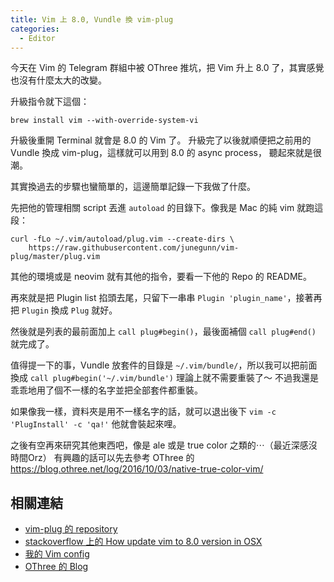 ```yaml
---
title: Vim 上 8.0, Vundle 換 vim-plug
categories:
  - Editor
---
```


今天在 Vim 的 Telegram 群組中被 OThree 推坑，把 Vim 升上 8.0 了，其實感覺也沒有什麼太大的改變。

升級指令就下這個：

```
brew install vim --with-override-system-vi
```

升級後重開 Terminal 就會是 8.0 的 Vim 了。
升級完了以後就順便把之前用的 Vundle 換成 vim-plug，這樣就可以用到 8.0 的 async process，
聽起來就是很潮。


其實換過去的步驟也蠻簡單的，這邊簡單記錄一下我做了什麼。

先把他的管理相關 script 丟進 `autoload` 的目錄下。像我是 Mac 的純 vim 就跑這
段：

```
curl -fLo ~/.vim/autoload/plug.vim --create-dirs \
    https://raw.githubusercontent.com/junegunn/vim-plug/master/plug.vim
```

其他的環境或是 neovim 就有其他的指令，要看一下他的 Repo 的 README。

再來就是把 Plugin list 掐頭去尾，只留下一串串 `Plugin 'plugin_name'`，接著再把
`Plugin` 換成 `Plug` 就好。

然後就是列表的最前面加上 `call plug#begin()`，最後面補個 `call plug#end()` 就完成了。

值得提一下的事，Vundle 放套件的目錄是 `~/.vim/bundle/`，所以我可以把前面換成 `call plug#begin('~/.vim/bundle')` 理論上就不需要重裝了～
不過我還是乖乖地用了個不一樣的名字並把全部套件都重裝。

如果像我一樣，資料夾是用不一樣名字的話，就可以退出後下 `vim -c 'PlugInstall' -c 'qa!'` 他就會裝起來哩。

之後有空再來研究其他東西吧，像是 ale 或是 true color 之類的⋯（最近深感沒時間Orz）
有興趣的話可以先去參考 OThree 的 <https://blog.othree.net/log/2016/10/03/native-true-color-vim/>


## 相關連結

- [vim-plug 的 repository](https://github.com/junegunn/vim-plug)
- [stackoverflow 上的 How update vim to 8.0 version in OSX](https://stackoverflow.com/questions/39861793/how-update-vim-to-8-0-version-in-osx)
- [我的 Vim config](https://github.com/wildskyf/vim.d)
- [OThree 的 Blog](https://blog.othree.net/)
